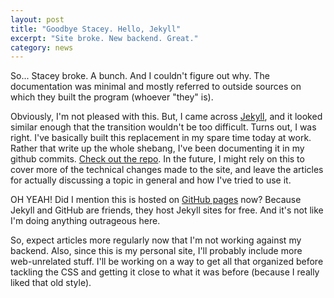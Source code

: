 ```yaml
---
layout: post
title: "Goodbye Stacey. Hello, Jekyll"
excerpt: "Site broke. New backend. Great."
category: news
---
```


So... Stacey broke. A bunch. And I couldn't figure out why. The documentation was minimal and mostly referred to outside sources on which they built the program (whoever "they" is).

Obviously, I'm not pleased with this. But, I came across [Jekyll](http://jekyllrb.com), and it looked similar enough that the transition wouldn't be too difficult. Turns out, I was right. I've basically built this replacement in my spare time today at work. Rather that write up the whole shebang, I've been documenting it in my github commits. [Check out the repo](https://github.com/blrobin2/blrobin2.github.io/). In the future, I might rely on this to cover more of the technical changes made to the site, and leave the articles for actually discussing a topic in general and how I've tried to use it.

OH YEAH! Did I mention this is hosted on [GitHub pages](https://pages.github.com/) now? Because Jekyll and GitHub are friends, they host Jekyll sites for free. And it's not like I'm doing anything outrageous here.

So, expect articles more regularly now that I'm not working against my backend. Also, since this is my personal site, I'll probably include more web-unrelated stuff. I'll be working on a way to get all that organized before tackling the CSS and getting it close to what it was before (because I really liked that old style).
